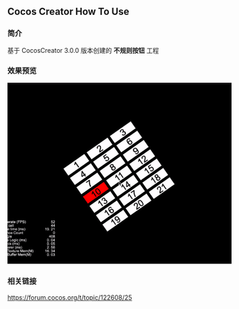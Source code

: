 ## Cocos Creator How To Use

### 简介

基于 CocosCreator 3.0.0 版本创建的 **不规则按钮** 工程

### 效果预览
![image](../../gif/202203/2022030568.gif)

### 相关链接
https://forum.cocos.org/t/topic/122608/25